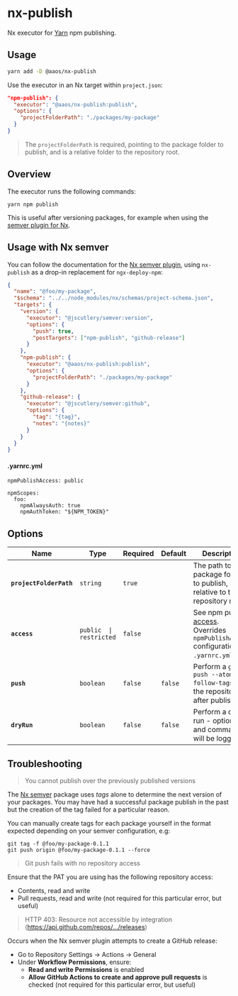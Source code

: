 # nx-publish

Nx executor for [Yarn](https://yarnpkg.com/) npm publishing.

## Usage

```bash
yarn add -D @aaos/nx-publish
```

Use the executor in an Nx target within `project.json`:

```json
"npm-publish": {
  "executor": "@aaos/nx-publish:publish",
  "options": {
    "projectFolderPath": "./packages/my-package"
  }
}
```

> The `projectFolderPath` is required, pointing to the package folder to publish, and is a relative folder to the repository root.

## Overview

The executor runs the following commands:

```
yarn npm publish
```

This is useful after versioning packages, for example when using the [semver plugin for Nx](https://github.com/jscutlery/semver).

## Usage with Nx semver

You can follow the documentation for the [Nx semver plugin](https://github.com/jscutlery/semver), using `nx-publish` as a drop-in replacement for `ngx-deploy-npm`:

```json
{
  "name": "@foo/my-package",
  "$schema": "../../node_modules/nx/schemas/project-schema.json",
  "targets": {
    "version": {
      "executor": "@jscutlery/semver:version",
      "options": {
        "push": true,
        "postTargets": ["npm-publish", "github-release"]
      }
    },
    "npm-publish": {
      "executor": "@aaos/nx-publish:publish",
      "options": {
        "projectFolderPath": "./packages/my-package"
      }
    },
    "github-release": {
      "executor": "@jscutlery/semver:github",
      "options": {
        "tag": "{tag}",
        "notes": "{notes}"
      }
    }
  }
}
```

#### .yarnrc.yml

```
npmPublishAccess: public

npmScopes:
  foo:
    npmAlwaysAuth: true
    npmAuthToken: "${NPM_TOKEN}"
```

## Options

| Name                    | Type                    | Required | Default | Description                                                                                                                                |
| ----------------------- | ----------------------- | -------- | ------- | ------------------------------------------------------------------------------------------------------------------------------------------ |
| **`projectFolderPath`** | `string`                | `true`   |         | The path to the package folder to publish, relative to the repository root.                                                                |
| **`access`**            | `public  \| restricted` | `false`  |         | See npm publish [access](https://docs.npmjs.com/cli/v7/commands/npm-publish). Overrides `npmPublishAccess` configuration in `.yarnrc.yml`. |
| **`push`**              | `boolean`               | `false`  | `false` | Perform a `git push --atomic --follow-tags` to the repository after publish.                                                               |
| **`dryRun`**            | `boolean`               | `false`  | `false` | Perform a dry run - options and commands will be logged.                                                                                   |

## Troubleshooting

> You cannot publish over the previously published versions

The [Nx semver](https://github.com/jscutlery/semver/tree/main) package uses _tags_ alone to determine the next version of your packages. You may have had a successful package publish in the past but the creation of the tag failed for a particular reason.

You can manually create tags for each package yourself in the format expected depending on your semver configuration, e.g:

```
git tag -f @foo/my-package-0.1.1
git push origin @foo/my-package-0.1.1 --force
```

> Git push fails with no repository access

Ensure that the PAT you are using has the following repository access:

- Contents, read and write
- Pull requests, read and write (not required for this particular error, but useful)

> HTTP 403: Resource not accessible by integration (https://api.github.com/repos/.../releases)

Occurs when the Nx semver plugin attempts to create a GitHub release:

- Go to Repository Settings -> Actions -> General
- Under **Workflow Permissions**, ensure:
  - **Read and write Permissions** is enabled
  - **Allow GitHub Actions to create and approve pull requests** is checked (not required for this particular error, but useful)
